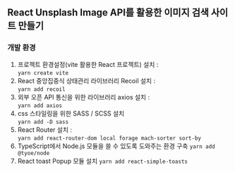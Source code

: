 ## React Unsplash Image API를 활용한 이미지 검색 사이트 만들기

### 개발 환경

1. 프로젝트 환경설정(vite 활용한 React 프로젝트) 설치 : <br> `yarn create vite` <br>
2. React 중앙집중식 상태관리 라이브러리 Recoil 설치 : <br> `yarn add recoil`<br>
3. 외부 오픈 API 통신을 위한 라이브러리 axios 설치 : <br> `yarn add axios`<br>
4. css 스타일링을 위한 SASS / SCSS 설치 <br> `yarn add -D sass`<br>
5. React Router 설치 : <br> `yarn add react-router-dom local forage mach-sorter sort-by`
6. TypeScript에서 Node.js 모듈을 쓸 수 있도록 도와주는 환경 구축 `yarn add @tyoe/node`
7. React toast Popup 모듈 설치 `yarn add react-simple-toasts`






